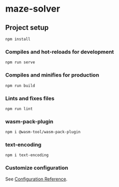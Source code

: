 # maze-solver

## Project setup

```
npm install
```

### Compiles and hot-reloads for development

```
npm run serve
```

### Compiles and minifies for production

```
npm run build
```

### Lints and fixes files

```
npm run lint
```

### wasm-pack-plugin

```
npm i @wasm-tool/wasm-pack-plugin
```

### text-encoding

```
npm i text-encoding
```

### Customize configuration

See [Configuration Reference](https://cli.vuejs.org/config/).
